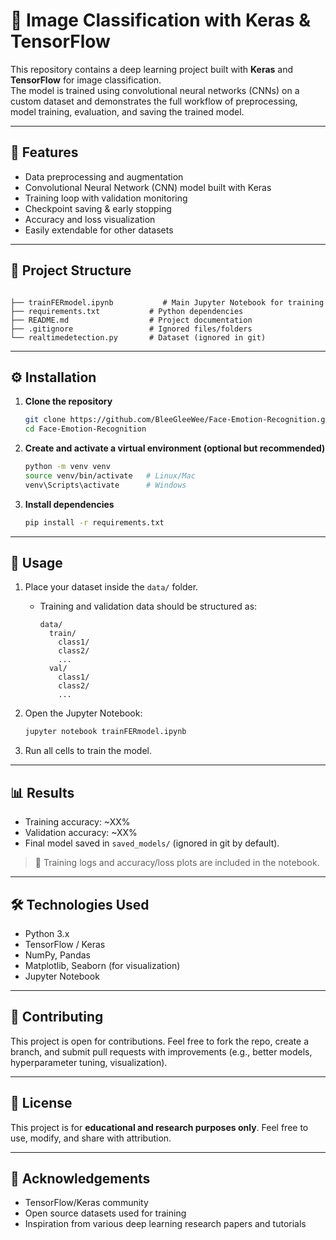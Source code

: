 
# 🧠 Image Classification with Keras & TensorFlow

This repository contains a deep learning project built with **Keras** and **TensorFlow** for image classification.  
The model is trained using convolutional neural networks (CNNs) on a custom dataset and demonstrates the full workflow of preprocessing, model training, evaluation, and saving the trained model.

---

## 📌 Features
- Data preprocessing and augmentation  
- Convolutional Neural Network (CNN) model built with Keras  
- Training loop with validation monitoring  
- Checkpoint saving & early stopping  
- Accuracy and loss visualization  
- Easily extendable for other datasets  

---

## 📂 Project Structure
```

├── trainFERmodel.ipynb           # Main Jupyter Notebook for training
├── requirements.txt           # Python dependencies
├── README.md                  # Project documentation
├── .gitignore                 # Ignored files/folders
└── realtimedetection.py       # Dataset (ignored in git)

````

---

## ⚙️ Installation

1. **Clone the repository**  
   ```bash
   git clone https://github.com/BleeGleeWee/Face-Emotion-Recognition.git
   cd Face-Emotion-Recognition


2. **Create and activate a virtual environment (optional but recommended)**

   ```bash
   python -m venv venv
   source venv/bin/activate   # Linux/Mac
   venv\Scripts\activate      # Windows
   ```

3. **Install dependencies**

   ```bash
   pip install -r requirements.txt
   ```

---

## 🚀 Usage

1. Place your dataset inside the `data/` folder.

   * Training and validation data should be structured as:

     ```
     data/
       train/
         class1/
         class2/
         ...
       val/
         class1/
         class2/
         ...
     ```

2. Open the Jupyter Notebook:

   ```bash
   jupyter notebook trainFERmodel.ipynb
   ```

3. Run all cells to train the model.

---

## 📊 Results

* Training accuracy: \~XX%
* Validation accuracy: \~XX%
* Final model saved in `saved_models/` (ignored in git by default).

> 📌 Training logs and accuracy/loss plots are included in the notebook.

---

## 🛠️ Technologies Used

* Python 3.x
* TensorFlow / Keras
* NumPy, Pandas
* Matplotlib, Seaborn (for visualization)
* Jupyter Notebook

---

## 🤝 Contributing

This project is open for contributions. Feel free to fork the repo, create a branch, and submit pull requests with improvements (e.g., better models, hyperparameter tuning, visualization).

---

## 📜 License

This project is for **educational and research purposes only**.
Feel free to use, modify, and share with attribution.

---

## 🙌 Acknowledgements

* TensorFlow/Keras community
* Open source datasets used for training
* Inspiration from various deep learning research papers and tutorials
